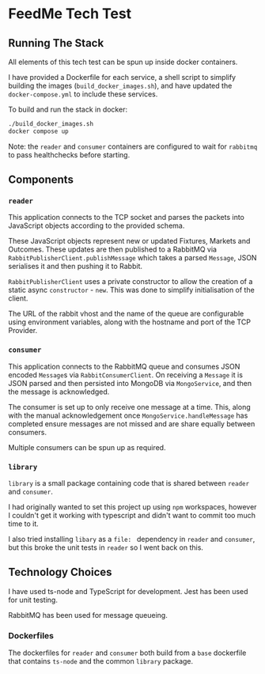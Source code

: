 # FeedMe Tech Test

## Running The Stack

All elements of this tech test can be spun up inside docker containers. 

I have provided a Dockerfile for each service, a shell script to simplify building the images (`build_docker_images.sh`), and have updated the `docker-compose.yml` to include these services.

To build and run the stack in docker:

```bash
./build_docker_images.sh
docker compose up
```

Note: the `reader` and `consumer` containers are configured to wait for `rabbitmq` to pass healthchecks before starting. 

## Components

### `reader`

This application connects to the TCP socket and parses the packets into JavaScript objects according to the provided schema.

These JavaScript objects represent new or updated Fixtures, Markets and Outcomes. 
These updates are then published to a RabbitMQ via `RabbitPublisherClient.publishMessage` which takes a parsed `Message`, JSON serialises it and then pushing it to Rabbit.

`RabbitPublisherClient` uses a private constructor to allow the creation of a static async `constructor` - `new`. This was done to simplify initialisation of the client.

The URL of the rabbit vhost and the name of the queue are configurable using environment variables, along with the hostname and port of the TCP Provider.

### `consumer`

This application connects to the RabbitMQ queue and consumes JSON encoded `Message`s via `RabbitConsumerClient`.
On receiving a `Message` it is JSON parsed and then persisted into MongoDB via `MongoService`, and then the message is acknowledged.

The consumer is set up to only receive one message at a time. This, along with the manual acknowledgement once `MongoService.handleMessage` has completed ensure messages are not missed and are share equally between consumers.

Multiple consumers can be spun up as required.

### `library`

`library` is a small package containing code that is shared between `reader` and `consumer`. 

I had originally wanted to set this project up using `npm` workspaces, however I couldn't get it working with typescript and didn't want to commit too much time to it.

I also tried installing `libary` as a `file: ` dependency in `reader` and `consumer`, but this broke the unit tests in `reader` so I went back on this.

## Technology Choices

I have used ts-node and TypeScript for development. Jest has been used for unit testing.

RabbitMQ has been used for message queueing.

### Dockerfiles

The dockerfiles for `reader` and `consumer` both build from a `base` dockerfile that contains `ts-node` and the common `library` package.
